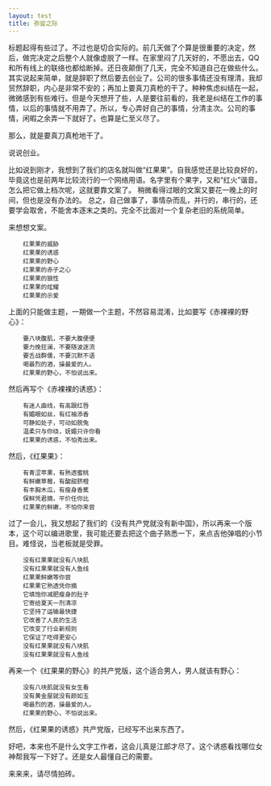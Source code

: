 ```yaml
---
layout: test
title: 弥留之际
---
```


标题起得有些过了。不过也是切合实际的。前几天做了个算是很重要的决定，然后，做完决定之后整个人就像虚脱了一样。在家里闷了几天好的，不愿出去，QQ 和所有线上的联络也都给断掉。还日夜颠倒了几天，完全不知道自己在做些什么。
其实说起来简单，就是辞职了然后要去创业了。公司的很多事情还没有理清，我却贸然辞职，内心是非常不安的；再加上要真刀真枪的干了。种种焦虑纠结在一起，微微感到有些难行。但是今天想开了些，人是要往前看的，我老是纠结在工作的事情，以后的事情就不用弄了。所以，专心弄好自己的事情，分清主次。公司的事情，闲暇之余弄一下就好了。也算是仁至义尽了。

那么，就是要真刀真枪地干了。

说说创业。

比如说到刚才，我想到了我们的店名就叫做“红果果”。自我感觉还是比较良好的，毕竟这也是前两年比较流行的一个网络用语。名字里有个果字，又和“红火”谐音。怎么把它做上档次呢，这就要靠文案了。
稍微看得过眼的文案又要花一晚上的时间，但也是没有办法的。
总之，自己做事了，事情杂而乱，并行的，串行的，还要学会取舍，不能舍本逐末之类的。完全不比面对一个复杂老旧的系统简单。

来想想文案。

        红果果的威胁
        红果果的诱惑
        红果果的野心
        红果果的赤子之心
        红果果的狼性
        红果果的炫耀
        红果果的示爱

上面的只能做主题，一期做一个主题，不然容易混淆，比如要写《赤裸裸的野心》：

        要八块腹肌，不要大腹便便
        要力挽狂澜，不要随波逐流
        要舌战群儒，不要沉默不语
        喝最烈的酒，操最爱的人。
        红果果的野心，不怕说出来。

然后再写个《赤裸裸的诱惑》：

        有迷人曲线，有高跟红唇
        有媚眼如丝，有红袖添香
        可静如处子，可动如脱兔
        温柔只与你绕，妩媚只许你看
        红果果的诱惑，不怕秀出来。

然后，《红果果》：

        有青涩苹果，有熟透蜜桃
        有鲜嫩草莓，有酸甜脐橙
        有丰胸木瓜，有瘦身香蕉
        保鲜凭君摘，平价任你比
        红果果的鲜嫩，不怕你来尝

过了一会儿，我又想起了我们的《没有共产党就没有新中国》，所以再来一个版本，这个可以编进歌里，我可能还要去把这个曲子熟悉一下，来点吉他弹唱的小节目。难怪说，当老板就是受罪。

        没有红果果就没有八块肌
        没有红果果就没有人鱼线
        红果果鲜嫩等你尝
        红果果它熟透凭你摘
        它填饱你减肥瘦身的肚子
        它寄给夏天一剂清凉
        它坚持了运输最快捷
        它改善了人民的生活
        它改变了行业新规则
        它保证了吃得更安心
        没有红果果就没有八块肌
        没有红果果就没有人鱼线

再来一个《红果果的野心》的共产党版，这个适合男人，男人就该有野心：

        没有八块肌就没有女生看
        没有黄金屋就没有颜如玉
        喝最烈的酒，操最爱的人。
        红果果的野心，不怕说出来。

然后，《红果果的诱惑》共产党版，已经写不出来东西了。

好吧，本来也不是什么文字工作者，这会儿真是江郎才尽了。这个诱惑看找哪位女神帮我写一下好了。还是女人最懂自己的需要。

来来来，请尽情拍砖。
